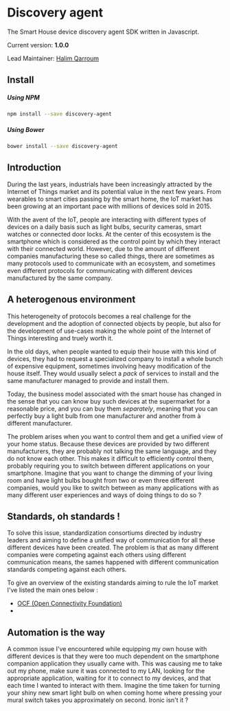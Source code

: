 # Discovery agent

The Smart House device discovery agent SDK written in Javascript.

Current version: **1.0.0**

Lead Maintainer: [Halim Qarroum](mailto:hqarroum@awox.com)

## Install

##### Using NPM

```bash
npm install --save discovery-agent
```

##### Using Bower

```bash
bower install --save discovery-agent
```

## Introduction

During the last years, industrials have been increasingly attracted by the Internet of Things market and its potential value in the next few years. From wearables to smart cities passing by the smart home, the IoT market has been growing at an important pace with millions of devices sold in 2015.

With the avent of the IoT, people are interacting with different types of devices on a daily basis such as light bulbs, security cameras, smart watches or connected door locks. At the center of this ecosystem is the smartphone which is considered as the control point by which they interact with their connected world. However, due to the amount of different companies manufacturing these so called *things*, there are sometimes as many protocols used to communicate with an ecosystem, and sometimes even different protocols for communicating with different devices manufactured by the same company.

## A heterogenous environment

This heterogeneity of protocols becomes a real challenge for the development and the adoption of connected objects by people, but also for the development of use-cases making the whole point of the Internet of Things interesting and truely worth it.

In the old days, when people wanted to equip their house with this kind of devices, they had to request a specialized company to install a whole bunch of expensive equipment, sometimes involving heavy modification of the house itself. They would usually select a *pack* of services to install and the same manufacturer managed to provide and install them.

Today, the business model associated with the smart house has changed in the sense that you can know buy such devices at the supermarket for a reasonable price, and you can buy them *separately*, meaning that you can perfectly buy a light bulb from one manufacturer and another from à different manufacturer.

The problem arises when you want to control them and get a unified view of your home status. Because these devices are provided by two different manufacturers, they are probably not talking the same language, and they do not know each other. This makes it difficult to efficiently control them, probably requiring you to switch between different applications on your smartphone. Imagine that you want to change the dimming of your living room and have light bulbs bought from two or even three different companies, would you like to switch between as many applications with as many different user experiences and ways of doing things to do so ?

## Standards, oh standards !

To solve this issue, standardization consortiums directed by industry leaders and aiming to define a unified way of communication for all these different devices have been created. The problem is that as many different companies were competing against each others using different communication means, the sames happened with different communication standards competing against each others.

To give an overview of the existing standards aiming to rule the IoT market I've listed the main ones below :

 * [OCF (Open Connectivity Foundation)](http://openconnectivity.org/about)
 * 

## Automation is the way

A common issue I've encountered while equipping my own house with different devices is that they were too much dependent on the smartphone companion application they usually came with. This was causing me to take out my phone, make sure it was connected to my LAN, looking for the appropriate application, waiting for it to connect to my devices, and that each time I wanted to interact with them. Imagine the time taken for turning your shiny new smart light bulb on when coming home where pressing your mural switch takes you approximately on second. Ironic isn't it ?





